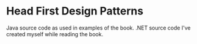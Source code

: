 # Head First Design Patterns

Java source code as used in examples of the book.
.NET source code I've created myself while reading the book.
